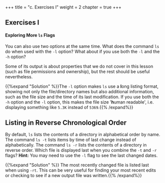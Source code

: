 +++
title = "c. Exercises I"
weight = 2
chapter = true
+++

## Exercises I



#### Exploring More `ls` Flags

You can also use two options at the same time. What does the command `ls` do when used 
with the `-l` option? What about if you use both the `-l` and the `-h` option?

Some of its output is about properties that we do not cover in this lesson (such
as file permissions and ownership), but the rest should be useful
nevertheless.

{{%expand "Solution" %}}The `-l` option makes `ls` use a **l**ong listing format, showing not only
the file/directory names but also additional information, such as the file size
and the time of its last modification. If you use both the `-h` option and the `-l` option,
this makes the file size '**h**uman readable', i.e. displaying something like `5.3K`
instead of `5369`.{{% /expand%}}


## Listing in Reverse Chronological Order

By default, `ls` lists the contents of a directory in alphabetical
order by name. The command `ls -t` lists items by time of last
change instead of alphabetically. The command `ls -r` lists the
contents of a directory in reverse order.
Which file is displayed last when you combine the `-t` and `-r` flags?
**Hint:** You may need to use the `-l` flag to see the
last changed dates.

{{%expand "Solution" %}}
The most recently changed file is listed last when using `-rt`. This
can be very useful for finding your most recent edits or checking to
see if a new output file was written.{{% /expand%}}
